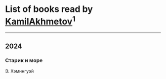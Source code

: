 # List of books read by [KamilAkhmetov](https://plus.google.com/u/0/116472858042498200155/)<sup>1</sup>
---

## 2024

### Старик и море
Э. Хэмингуэй



